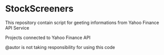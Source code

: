 # StockScreeners
This repository contain script for geeting informations from Yahoo Finance API Service

Projects connected to Yahoo Finance API 

@autor is not taking responsibility for using this code
